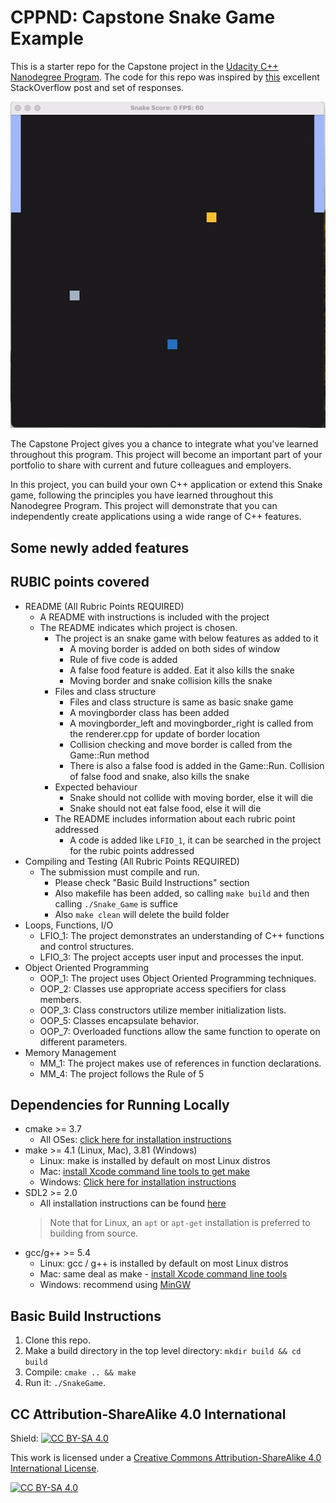 # CPPND: Capstone Snake Game Example

This is a starter repo for the Capstone project in the [Udacity C++ Nanodegree Program](https://www.udacity.com/course/c-plus-plus-nanodegree--nd213). The code for this repo was inspired by [this](https://codereview.stackexchange.com/questions/212296/snake-game-in-c-with-sdl) excellent StackOverflow post and set of responses.

<img src="Snake.gif"/>

The Capstone Project gives you a chance to integrate what you've learned throughout this program. This project will become an important part of your portfolio to share with current and future colleagues and employers.

In this project, you can build your own C++ application or extend this Snake game, following the principles you have learned throughout this Nanodegree Program. This project will demonstrate that you can independently create applications using a wide range of C++ features.

## Some newly added features


## RUBIC points covered
- README (All Rubric Points REQUIRED)
  - A README with instructions is included with the project
  - The README indicates which project is chosen.
    - The project is an snake game with below features as added to it
      - A moving border is added on both sides of window
      - Rule of five code is added
      - A false food feature is added. Eat it also kills the snake
      - Moving border and snake collision kills the snake
    - Files and class structure
      - Files and class structure is same as basic snake game
      - A movingborder class has been added
      - A movingborder_left and movingborder_right is called from the renderer.cpp for update of border location
      - Collision checking and move border is called from the Game::Run method
      - There is also a false food is added in the Game::Run. Collision of false food and snake, also kills the snake
    - Expected behaviour
      - Snake should not collide with moving border, else it will die
      - Snake should not eat false food, else it will die
    - The README includes information about each rubric point addressed
      - A code is added like `LFIO_1`, it can be searched in the project for the rubic points addressed
- Compiling and Testing (All Rubric Points REQUIRED)
  - The submission must compile and run.
    - Please check "Basic Build Instructions" section
    - Also makefile has been added, so calling `make build` and then calling `./Snake_Game` is suffice
    - Also `make clean` will delete the build folder
- Loops, Functions, I/O
  - LFIO_1: The project demonstrates an understanding of C++ functions and control structures.
  - LFIO_3: The project accepts user input and processes the input.
- Object Oriented Programming
  - OOP_1: The project uses Object Oriented Programming techniques.
  - OOP_2: Classes use appropriate access specifiers for class members.
  - OOP_3: Class constructors utilize member initialization lists.
  - OOP_5: Classes encapsulate behavior.
  - OOP_7: Overloaded functions allow the same function to operate on different parameters.
- Memory Management
  - MM_1: The project makes use of references in function declarations.
  - MM_4: The project follows the Rule of 5

## Dependencies for Running Locally
* cmake >= 3.7
  * All OSes: [click here for installation instructions](https://cmake.org/install/)
* make >= 4.1 (Linux, Mac), 3.81 (Windows)
  * Linux: make is installed by default on most Linux distros
  * Mac: [install Xcode command line tools to get make](https://developer.apple.com/xcode/features/)
  * Windows: [Click here for installation instructions](http://gnuwin32.sourceforge.net/packages/make.htm)
* SDL2 >= 2.0
  * All installation instructions can be found [here](https://wiki.libsdl.org/Installation)
  >Note that for Linux, an `apt` or `apt-get` installation is preferred to building from source. 
* gcc/g++ >= 5.4
  * Linux: gcc / g++ is installed by default on most Linux distros
  * Mac: same deal as make - [install Xcode command line tools](https://developer.apple.com/xcode/features/)
  * Windows: recommend using [MinGW](http://www.mingw.org/)

## Basic Build Instructions

1. Clone this repo.
2. Make a build directory in the top level directory: `mkdir build && cd build`
3. Compile: `cmake .. && make`
4. Run it: `./SnakeGame`.


## CC Attribution-ShareAlike 4.0 International


Shield: [![CC BY-SA 4.0][cc-by-sa-shield]][cc-by-sa]

This work is licensed under a
[Creative Commons Attribution-ShareAlike 4.0 International License][cc-by-sa].

[![CC BY-SA 4.0][cc-by-sa-image]][cc-by-sa]

[cc-by-sa]: http://creativecommons.org/licenses/by-sa/4.0/
[cc-by-sa-image]: https://licensebuttons.net/l/by-sa/4.0/88x31.png
[cc-by-sa-shield]: https://img.shields.io/badge/License-CC%20BY--SA%204.0-lightgrey.svg
